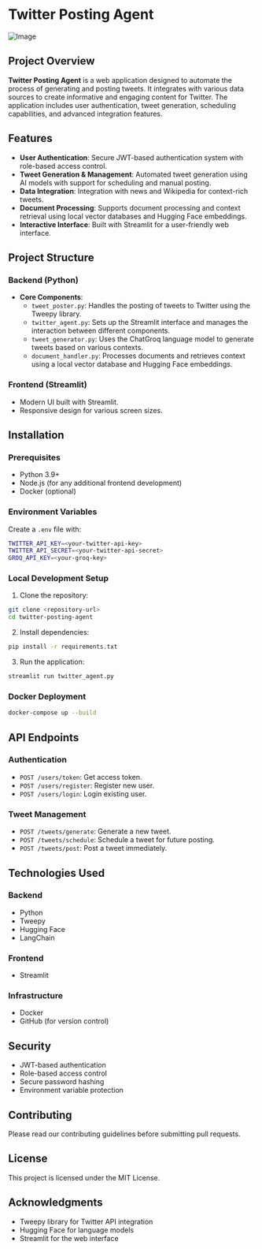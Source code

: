 # Twitter Posting Agent

![Image](https://github.com/user-attachments/assets/5f651884-3166-4e58-9863-f21c7d28992c)

## Project Overview

**Twitter Posting Agent** is a web application designed to automate the process of generating and posting tweets. It integrates with various data sources to create informative and engaging content for Twitter. The application includes user authentication, tweet generation, scheduling capabilities, and advanced integration features.

## Features

- **User Authentication**: Secure JWT-based authentication system with role-based access control.
- **Tweet Generation & Management**: Automated tweet generation using AI models with support for scheduling and manual posting.
- **Data Integration**: Integration with news and Wikipedia for context-rich tweets.
- **Document Processing**: Supports document processing and context retrieval using local vector databases and Hugging Face embeddings.
- **Interactive Interface**: Built with Streamlit for a user-friendly web interface.

## Project Structure

### Backend (Python)
- **Core Components**:
  - `tweet_poster.py`: Handles the posting of tweets to Twitter using the Tweepy library.
  - `twitter_agent.py`: Sets up the Streamlit interface and manages the interaction between different components.
  - `tweet_generator.py`: Uses the ChatGroq language model to generate tweets based on various contexts.
  - `document_handler.py`: Processes documents and retrieves context using a local vector database and Hugging Face embeddings.

### Frontend (Streamlit)
- Modern UI built with Streamlit.
- Responsive design for various screen sizes.

## Installation

### Prerequisites
- Python 3.9+
- Node.js (for any additional frontend development)
- Docker (optional)

### Environment Variables
Create a `.env` file with:

```bash
TWITTER_API_KEY=<your-twitter-api-key>
TWITTER_API_SECRET=<your-twitter-api-secret>
GROQ_API_KEY=<your-groq-key>
```

### Local Development Setup

1. Clone the repository:

```bash
git clone <repository-url>
cd twitter-posting-agent
```

2. Install dependencies:

```bash
pip install -r requirements.txt
```

3. Run the application:

```bash
streamlit run twitter_agent.py
```

### Docker Deployment

```bash
docker-compose up --build
```

## API Endpoints

### Authentication
- `POST /users/token`: Get access token.
- `POST /users/register`: Register new user.
- `POST /users/login`: Login existing user.

### Tweet Management
- `POST /tweets/generate`: Generate a new tweet.
- `POST /tweets/schedule`: Schedule a tweet for future posting.
- `POST /tweets/post`: Post a tweet immediately.

## Technologies Used

### Backend
- Python
- Tweepy
- Hugging Face
- LangChain

### Frontend
- Streamlit

### Infrastructure
- Docker
- GitHub (for version control)

## Security

- JWT-based authentication
- Role-based access control
- Secure password hashing
- Environment variable protection

## Contributing

Please read our contributing guidelines before submitting pull requests.

## License

This project is licensed under the MIT License.

## Acknowledgments

- Tweepy library for Twitter API integration
- Hugging Face for language models
- Streamlit for the web interface
